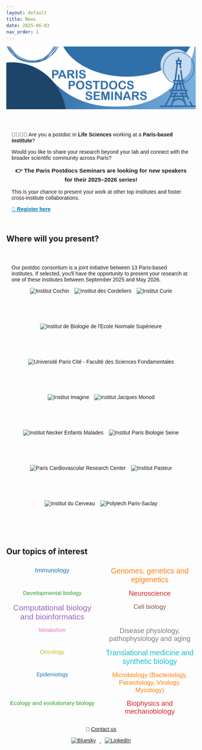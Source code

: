 ```yaml
---
layout: default
title: News
date: 2025-06-03
nav_order: 1
---
```


![Paris Postdocs Seminars Header](/assets/pps_header.png)

<section style="max-width: 800px; margin: 2em auto; padding: 1em; font-family: sans-serif; position: relative;">
  <p>🧑‍🔬👩‍💻 Are you a postdoc in <strong>Life Sciences</strong> working at a <strong>Paris-based institute</strong>?</p>
  <p>Would you like to share your research beyond your lab and connect with the broader scientific community across Paris?</p>

  <p style="font-size: 1.1em; font-weight: bold; text-align: center;">
    👉 The <strong>Paris Postdocs Seminars</strong> are looking for new speakers for their <strong>2025–2026 series</strong>!
  </p>

  <p>
    This is your chance to present your work at other top institutes and foster cross-institute collaborations.
  </p>

  <p>
    <a href="https://docs.google.com/forms/d/e/1FAIpQLSdnRThSSd43dxS_qsFKbGEQyKuKn4LK7zxMhDNM2US8beSSTg/viewform" target="_blank" style="font-weight: bold; color: #0077b5;">🔗 Register here</a>
  </p>
</section>

## Where will you present?
<section style="max-width: 800px; margin: 2em auto; padding: 1em; font-family: sans-serif;">
  <p>Our postdoc consortium is a joint initiative between <bold>13 Paris-based institutes</bold>. If selected, you'll have the opportunity to present your research at one of these institutes <italic>between September 2025 and May 2026</italic>.</p>
  <div style="display: flex; flex-wrap: wrap; gap: 1em; justify-content: center;">
    <img src="{{ '/assets/cochin_logo.png' | relative_url }}" alt="Institut Cochin" style="height: 80px;">
    <img src="{{ '/assets/cordeliers_logo.png' | relative_url }}" alt="Institut des Cordeliers" style="height: 80px;">
    <img src="{{ '/assets/curie_logo.jpeg' | relative_url }}" alt=" Institut Curie" style="height: 80px;">
    <img src="{{ '/assets/ibens_logo.png' | relative_url }}" alt="Institut de Biologie de l'Ecole Normale Supérieure" style="height: 80px;">
    <img src="{{ '/assets/fds-upc_logo.png' | relative_url }}" alt="Université Paris Cité - Faculté des Sciences Fondamentales" style="height: 80px;">
    <img src="{{ '/assets/imagine_logo.png' | relative_url }}" alt="Institut Imagine" style="height: 80px;">
    <img src="{{ '/assets/ijm_logo.png' | relative_url }}" alt="Institut Jacques Monod" style="height: 80px;">
    <img src="{{ '/assets/inem_logo.jpeg' | relative_url }}" alt="Institut Necker Enfants Malades" style="height: 80px;">
    <img src="{{ '/assets/ipbs_logo.png' | relative_url }}" alt="Institut Paris Biologie Seine" style="height: 80px;">
    <img src="{{ '/assets/parcc_logo.png' | relative_url }}" alt="Paris Cardiovascular Research Center" style="height: 80px;">
    <img src="{{ '/assets/pasteur_logo.png' | relative_url }}" alt="Institut Pasteur" style="height: 80px;">
    <img src="{{ '/assets/pbi_logo.jpeg' | relative_url }}" alt="Institut du Cerveau" style="height: 80px;">
    <img src="{{ '/assets/polytech_paris_saclay_logo.jpeg' | relative_url }}" alt="Polytech Paris-Saclay" style="height: 80px;">
  </div>
</section>


## Our topics of interest

<section style="max-width: 800px; margin: 2em auto; text-align: center; font-family: sans-serif;">
  <div style="display: grid; grid-template-columns: repeat(auto-fit, minmax(180px, 1fr)); gap: 15px;">
    <span style="font-size: 1.2em; color: #1f77b4;">Immunology</span>
    <span style="font-size: 1.4em; color: #ff7f0e;">Genomes, genetics and epigenetics</span>
    <span style="font-size: 1.1em; color: #2ca02c;">Developmental biology</span>
    <span style="font-size: 1.3em; color: #d62728;">Neuroscience</span>
    <span style="font-size: 1.5em; color: #9467bd;">Computational biology and bioinformatics</span>
    <span style="font-size: 1.2em; color: #8c564b;">Cell biology</span>
    <span style="font-size: 1em; color: #e377c2;">Metabolism</span>
    <span style="font-size: 1.3em; color: #7f7f7f;">Disease physiology, pathophysiology and aging</span>
    <span style="font-size: 1.1em; color: #bcbd22;">Oncology</span>
    <span style="font-size: 1.4em; color: #17becf;">Translational medicine and synthetic biology</span>
    <span style="font-size: 1em; color: #1f77b4;">Epidemiology</span>
    <span style="font-size: 1.2em; color: #ff7f0e;">Microbiology (Bacteriology, Parasitology, Virology, Mycology)</span>
    <span style="font-size: 1.1em; color: #2ca02c;">Ecology and evolutionary biology</span>
    <span style="font-size: 1.3em; color: #d62728;">Biophysics and mechanobiology</span>
  </div>
</section>


<footer style="max-width: 800px; margin: 2em auto; text-align: center; font-family: sans-serif;">
  <p>📧 <a href="mailto:paris.postdocs@gmail.com">Contact us</a></p>
  <p>
    <a href="https://bsky.app/profile/parispostdocs.bsky.social" target="_blank">
      <img src="/assets/bluesky-icon.png" alt="Bluesky" style="height: 30px; margin: 0 10px;">
    </a>
    <a href="https://www.linkedin.com/company/paris-postdocs-seminars" target="_blank">
      <img src="/assets/linkedin-icon.png" alt="LinkedIn" style="height: 30px; margin: 0 10px;">
    </a>
  </p>
</footer>
